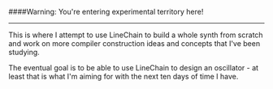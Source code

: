 ####Warning: You're entering experimental territory here!

----

This is where I attempt to use LineChain to build a whole synth from scratch and work on more compiler construction ideas and concepts that I've been studying. 

The eventual goal is to be able to use LineChain to design an oscillator - at least that is what I'm aiming for with the next ten days of time I have. 



 
